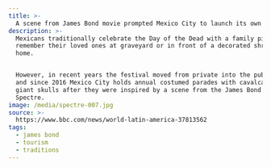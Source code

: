 ```yaml
---
title: >-
  A scene from James Bond movie prompted Mexico City to launch its own parade
description: >-
  Mexicans traditionally celebrate the Day of the Dead with a family picnic to
  remember their loved ones at graveyard or in front of a decorated shrine at
  home.


  However, in recent years the festival moved from private into the public eye,
  and since 2016 Mexico City holds annual costumed parades with cavalcade of
  giant skulls after they were inspired by a scene from the James Bond movie
  Spectre.
image: /media/spectre-007.jpg
source: >-
  https://www.bbc.com/news/world-latin-america-37813562
tags:
  - james bond
  - tourism
  - traditions
---
```


